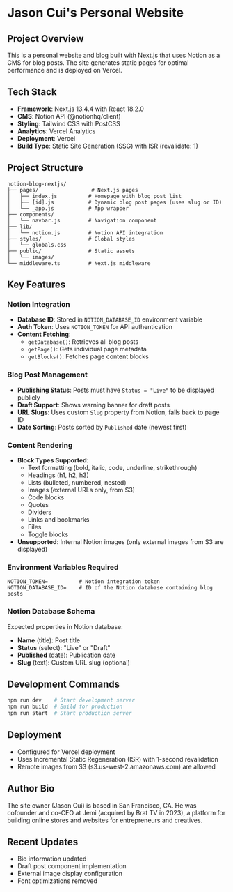 # Jason Cui's Personal Website

## Project Overview
This is a personal website and blog built with Next.js that uses Notion as a CMS for blog posts. The site generates static pages for optimal performance and is deployed on Vercel.

## Tech Stack
- **Framework**: Next.js 13.4.4 with React 18.2.0
- **CMS**: Notion API (@notionhq/client)
- **Styling**: Tailwind CSS with PostCSS
- **Analytics**: Vercel Analytics
- **Deployment**: Vercel
- **Build Type**: Static Site Generation (SSG) with ISR (revalidate: 1)

## Project Structure
```
notion-blog-nextjs/
├── pages/                 # Next.js pages
│   ├── index.js          # Homepage with blog post list
│   ├── [id].js           # Dynamic blog post pages (uses slug or ID)
│   └── _app.js           # App wrapper
├── components/           
│   └── navbar.js         # Navigation component
├── lib/
│   └── notion.js         # Notion API integration
├── styles/               # Global styles
│   └── globals.css       
├── public/               # Static assets
│   └── images/           
└── middleware.ts         # Next.js middleware
```

## Key Features

### Notion Integration
- **Database ID**: Stored in `NOTION_DATABASE_ID` environment variable
- **Auth Token**: Uses `NOTION_TOKEN` for API authentication
- **Content Fetching**: 
  - `getDatabase()`: Retrieves all blog posts
  - `getPage()`: Gets individual page metadata
  - `getBlocks()`: Fetches page content blocks

### Blog Post Management
- **Publishing Status**: Posts must have `Status = "Live"` to be displayed publicly
- **Draft Support**: Shows warning banner for draft posts
- **URL Slugs**: Uses custom `Slug` property from Notion, falls back to page ID
- **Date Sorting**: Posts sorted by `Published` date (newest first)

### Content Rendering
- **Block Types Supported**:
  - Text formatting (bold, italic, code, underline, strikethrough)
  - Headings (h1, h2, h3)
  - Lists (bulleted, numbered, nested)
  - Images (external URLs only, from S3)
  - Code blocks
  - Quotes
  - Dividers
  - Links and bookmarks
  - Files
  - Toggle blocks
- **Unsupported**: Internal Notion images (only external images from S3 are displayed)

### Environment Variables Required
```
NOTION_TOKEN=          # Notion integration token
NOTION_DATABASE_ID=    # ID of the Notion database containing blog posts
```

### Notion Database Schema
Expected properties in Notion database:
- **Name** (title): Post title
- **Status** (select): "Live" or "Draft"
- **Published** (date): Publication date
- **Slug** (text): Custom URL slug (optional)

## Development Commands
```bash
npm run dev    # Start development server
npm run build  # Build for production
npm run start  # Start production server
```

## Deployment
- Configured for Vercel deployment
- Uses Incremental Static Regeneration (ISR) with 1-second revalidation
- Remote images from S3 (s3.us-west-2.amazonaws.com) are allowed

## Author Bio
The site owner (Jason Cui) is based in San Francisco, CA. He was cofounder and co-CEO at Jemi (acquired by Brat TV in 2023), a platform for building online stores and websites for entrepreneurs and creatives.

## Recent Updates
- Bio information updated
- Draft post component implementation
- External image display configuration
- Font optimizations removed